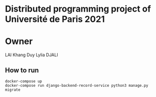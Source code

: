 # Distributed programming project of Université de Paris 2021

# Owner
LAI Khang Duy
Lylia DJALI

## How to run
```
docker-compose up
docker-compose run django-backend-record-service python3 manage.py migrate
```

